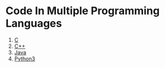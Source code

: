 # Code In Multiple Programming Languages

1. [C](./C)
1. [C++](./Cpp)
1. [Java](./Java)
1. [Python3](./Python)
